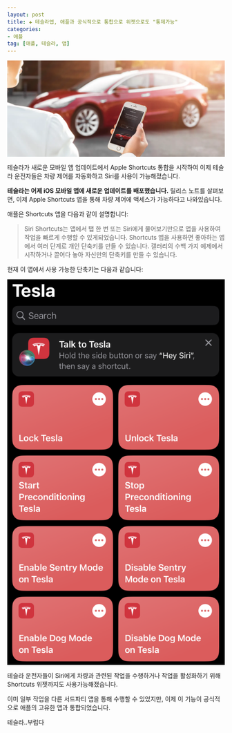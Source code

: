 ```yaml
---
layout: post  
title: ✚ 테슬라앱, 애플과 공식적으로 통합으로 위젯으로도 "통제가능"
categories:
- 애플
tag: [애플, 테슬라, 앱]
---
```


<div class="markdown-image">
<img src="/assets/article_images/2023-08-21-siri-tesla/1.webp" alt="" align="middle"/></div>

<p class="drop-korean">
테슬라가 새로운 모바일 앱 업데이트에서 Apple Shortcuts 통합을 시작하여 이제 테슬라 운전자들은 차량 제어를 자동화하고 Siri를 사용이 가능해졌습니다.
</p>

**테슬라는 어제 iOS 모바일 앱에 새로운 업데이트를 배포했습니다.** 릴리스 노트를 살펴보면, 이제 Apple Shortcuts 앱을 통해 차량 제어에 액세스가 가능하다고 나와있습니다.

애플은 Shortcuts 앱을 다음과 같이 설명합니다:

>Siri Shortcuts는 앱에서 탭 한 번 또는 Siri에게 물어보기만으로 앱을 사용하여 작업을 빠르게 수행할 수 있게되었습니다. Shortcuts 앱을 사용하면 좋아하는 앱에서 여러 단계로 개인 단축키를 만들 수 있습니다. 갤러리의 수백 가지 예제에서 시작하거나 끌어다 놓아 자신만의 단축키를 만들 수 있습니다.

현재 이 앱에서 사용 가능한 단축키는 다음과 같습니다:

<div class="markdown-image">
<img src="/assets/article_images/2023-08-21-siri-tesla/2.webp" alt="" align="middle"/></div>

테슬라 운전자들이 Siri에게 차량과 관련된 작업을 수행하거나 작업을 활성화하기 위해 Shortcuts 위젯까지도 사용가능해졌습니다.

이미 일부 작업을 다른 서드파티 앱을 통해 수행할 수 있었지만, 이제 이 기능이 공식적으로 애플의 고유한 앱과 통합되었습니다.

테슬라..부럽다